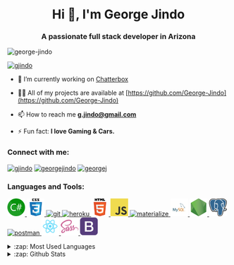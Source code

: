 <h1 align="center">Hi 👋, I'm George Jindo</h1>
<h3 align="center">A passionate full stack developer in Arizona</h3>

<p align="left"> <img src="https://komarev.com/ghpvc/?username=george-jindo&label=Profile%20views&color=0e75b6&style=flat" alt="george-jindo" /> </p>

<p align="left"> <a href="https://twitter.com/gjindo" target="blank"><img src="https://img.shields.io/twitter/follow/gjindo?logo=twitter&style=for-the-badge" alt="gjindo" /></a> </p>

- 🔭 I’m currently working on [Chatterbox](https://github.com/George-Jindo/chat-app)

- 👨‍💻 All of my projects are available at [https://github.com/George-Jindo](https://github.com/George-Jindo)

- 📫 How to reach me **g.jindo@gmail.com**

- ⚡ Fun fact: **I love Gaming & Cars.**

<h3 align="left">Connect with me:</h3>
<p align="left">
<a href="https://twitter.com/gjindo" target="blank"><img align="center" src="https://cdn.jsdelivr.net/npm/simple-icons@3.0.1/icons/twitter.svg" alt="gjindo" height="30" width="40" /></a>
<a href="https://linkedin.com/in/georgejindo" target="blank"><img align="center" src="https://cdn.jsdelivr.net/npm/simple-icons@3.0.1/icons/linkedin.svg" alt="georgejindo" height="30" width="40" /></a>
<a href="https://stackoverflow.com/users/georgej" target="blank"><img align="center" src="https://cdn.jsdelivr.net/npm/simple-icons@3.0.1/icons/stackoverflow.svg" alt="georgej" height="30" width="40" /></a>
</p>

<h3 align="left">Languages and Tools:</h3>
<p align="left"> <a href="https://www.w3schools.com/cs/" target="_blank"> <img src="https://raw.githubusercontent.com/github/explore/80688e429a7d4ef2fca1e82350fe8e3517d3494d/topics/csharp/csharp.png" alt="csharp" width="40" height="40"/> </a> <a href="https://www.w3schools.com/css/" target="_blank"> <img src="https://raw.githubusercontent.com/github/explore/80688e429a7d4ef2fca1e82350fe8e3517d3494d/topics/css/css.png" alt="css3" width="40" height="40"/> </a> <a href="https://git-scm.com/" target="_blank"> <img src="https://www.vectorlogo.zone/logos/git-scm/git-scm-icon.svg" alt="git" width="40" height="40"/> </a> <a href="https://heroku.com" target="_blank"> <img src="https://www.vectorlogo.zone/logos/heroku/heroku-icon.svg" alt="heroku" width="40" height="40"/> </a> <a href="https://www.w3.org/html/" target="_blank"> <img src="https://raw.githubusercontent.com/github/explore/80688e429a7d4ef2fca1e82350fe8e3517d3494d/topics/html/html.png" alt="html5" width="40" height="40"/> </a> <a href="https://developer.mozilla.org/en-US/docs/Web/JavaScript" target="_blank"> <img src="https://raw.githubusercontent.com/github/explore/80688e429a7d4ef2fca1e82350fe8e3517d3494d/topics/javascript/javascript.png" alt="javascript" width="40" height="40"/> </a> <a href="https://materializecss.com/" target="_blank"> <img src="https://raw.githubusercontent.com/prplx/svg-logos/5585531d45d294869c4eaab4d7cf2e9c167710a9/svg/materialize.svg" alt="materialize" width="40" height="40"/> </a> <a href="https://www.mysql.com/" target="_blank"> <img src="https://raw.githubusercontent.com/github/explore/80688e429a7d4ef2fca1e82350fe8e3517d3494d/topics/mysql/mysql.png" alt="mysql" width="40" height="40"/> </a> <a href="https://nodejs.org" target="_blank"> <img src="https://raw.githubusercontent.com/github/explore/80688e429a7d4ef2fca1e82350fe8e3517d3494d/topics/nodejs/nodejs.png" alt="nodejs" width="40" height="40"/> </a> <a href="https://www.postgresql.org" target="_blank"> <img src="https://raw.githubusercontent.com/github/explore/80688e429a7d4ef2fca1e82350fe8e3517d3494d/topics/postgresql/postgresql.png" alt="postgresql" width="40" height="40"/> </a> <a href="https://postman.com" target="_blank"> <img src="https://www.vectorlogo.zone/logos/getpostman/getpostman-icon.svg" alt="postman" width="40" height="40"/> </a> <a href="https://reactjs.org/" target="_blank"> <img src="https://raw.githubusercontent.com/github/explore/80688e429a7d4ef2fca1e82350fe8e3517d3494d/topics/react/react.png" alt="react" width="40" height="40"/> </a> <a href="https://sass-lang.com" target="_blank"> <img src="https://raw.githubusercontent.com/github/explore/80688e429a7d4ef2fca1e82350fe8e3517d3494d/topics/sass/sass.png" alt="sass" width="40" height="40"/> </a> <a href="https://getbootstrap.com/" target="_blank"> <img src="https://raw.githubusercontent.com/github/explore/80688e429a7d4ef2fca1e82350fe8e3517d3494d/topics/bootstrap/bootstrap.png" alt="bootstrap" width="40" height="40"/> </a></p>

<details>
  <summary>:zap: Most Used Languages</summary>
<p><img align="left" src="https://github-readme-stats.vercel.app/api/top-langs?username=george-jindo&show_icons=true&theme=synthwave&locale=en&layout=compact" alt="george-jindo" /></p>
</details>

<details>
  <summary>:zap: Github Stats</summary>

<p><img align="left" src="https://github-readme-stats.vercel.app/api?username=george-jindo&show_icons=true&theme=synthwave&locale=en" alt="george-jindo" /></p>
</details>
